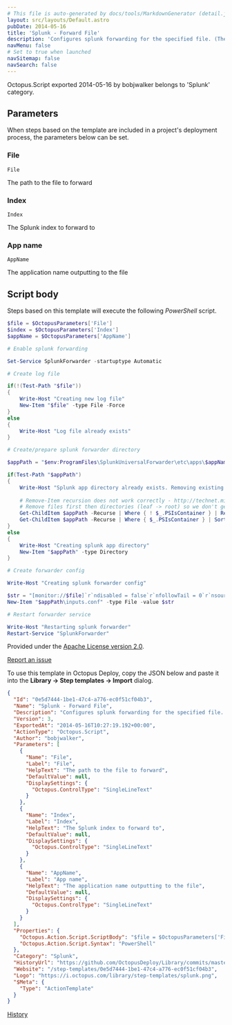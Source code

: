 ```yaml
---
# This file is auto-generated by docs/tools/MarkdownGenerator (detail.js)
layout: src/layouts/Default.astro
pubDate: 2014-05-16
title: 'Splunk - Forward File'
description: 'Configures splunk forwarding for the specified file. (The splunk forwarder service should be installed on the target server)'
navMenu: false
# Set to true when launched
navSitemap: false
navSearch: false
---
```


Octopus.Script exported 2014-05-16 by bobjwalker belongs to 'Splunk' category.

## Parameters

When steps based on the template are included in a project's deployment process, the parameters below can be set.


<div class="param">

### File

`File`

The path to the file to forward

</div>
        
<div class="param">

### Index

`Index`

The Splunk index to forward to

</div>
        
<div class="param">

### App name

`AppName`

The application name outputting to the file

</div>
        

## Script body

Steps based on this template will execute the following *PowerShell* script.

```powershell
$file = $OctopusParameters['File']
$index = $OctopusParameters['Index']
$appName = $OctopusParameters['AppName']

# Enable splunk forwarding

Set-Service SplunkForwarder -startuptype Automatic

# Create log file

if(!(Test-Path "$file"))
{
    Write-Host "Creating new log file"
    New-Item "$file" -type File -Force
}
else
{
    Write-Host "Log file already exists"
}

# Create/prepare splunk forwarder directory

$appPath = "$env:ProgramFiles\SplunkUniversalForwarder\etc\apps\$appName\default"

if(Test-Path "$appPath")
{
    Write-Host "Splunk app directory already exists. Removing existing configs"
	
	# Remove-Item recursion does not work correctly - http://technet.microsoft.com/library/hh849765.aspx (-Recurse section)
    # Remove files first then directories (leaf -> root) so we don't get the recursion confirm popup
    Get-ChildItem $appPath -Recurse | Where { ! $_.PSIsContainer } | Remove-Item -Force
    Get-ChildItem $appPath -Recurse | Where { $_.PSIsContainer } | Sort @{ Expression = { $_.FullName.length } } -Descending | Remove-Item -Force
}
else
{
    Write-Host "Creating splunk app directory"
    New-Item "$appPath" -type Directory
}

# Create forwarder config

Write-Host "Creating splunk forwarder config"

$str = "[monitor://$file]`r`ndisabled = false`r`nfollowTail = 0`r`nsourcetype = $appName`r`nindex = $index"
New-Item "$appPath\inputs.conf" -type File -value $str

# Restart forwarder service

Write-Host "Restarting splunk forwarder"
Restart-Service "SplunkForwarder"
```

Provided under the [Apache License version 2.0](https://github.com/OctopusDeploy/Library/blob/master/LICENSE.txt).

[Report an issue](https://github.com/OctopusDeploy/Library/issues/new?assignees=&labels=&projects=&template=bug-report.yml&title=Issue%20with%20Splunk%20-%20Forward%20File&step-template=Splunk%20-%20Forward%20File)

<div class="get-json">

To use this template in Octopus Deploy, copy the JSON below and paste it into the **Library → Step templates → Import** dialog.

```json
{
  "Id": "0e5d7444-1be1-47c4-a776-ec0f51cf04b3",
  "Name": "Splunk - Forward File",
  "Description": "Configures splunk forwarding for the specified file. (The splunk forwarder service should be installed on the target server)",
  "Version": 3,
  "ExportedAt": "2014-05-16T10:27:19.192+00:00",
  "ActionType": "Octopus.Script",
  "Author": "bobjwalker",
  "Parameters": [
    {
      "Name": "File",
      "Label": "File",
      "HelpText": "The path to the file to forward",
      "DefaultValue": null,
      "DisplaySettings": {
        "Octopus.ControlType": "SingleLineText"
      }
    },
    {
      "Name": "Index",
      "Label": "Index",
      "HelpText": "The Splunk index to forward to",
      "DefaultValue": null,
      "DisplaySettings": {
        "Octopus.ControlType": "SingleLineText"
      }
    },
    {
      "Name": "AppName",
      "Label": "App name",
      "HelpText": "The application name outputting to the file",
      "DefaultValue": null,
      "DisplaySettings": {
        "Octopus.ControlType": "SingleLineText"
      }
    }
  ],
  "Properties": {
    "Octopus.Action.Script.ScriptBody": "$file = $OctopusParameters['File']\n$index = $OctopusParameters['Index']\n$appName = $OctopusParameters['AppName']\n\n# Enable splunk forwarding\n\nSet-Service SplunkForwarder -startuptype Automatic\n\n# Create log file\n\nif(!(Test-Path \"$file\"))\n{\n    Write-Host \"Creating new log file\"\n    New-Item \"$file\" -type File -Force\n}\nelse\n{\n    Write-Host \"Log file already exists\"\n}\n\n# Create/prepare splunk forwarder directory\n\n$appPath = \"$env:ProgramFiles\\SplunkUniversalForwarder\\etc\\apps\\$appName\\default\"\n\nif(Test-Path \"$appPath\")\n{\n    Write-Host \"Splunk app directory already exists. Removing existing configs\"\n\t\n\t# Remove-Item recursion does not work correctly - http://technet.microsoft.com/library/hh849765.aspx (-Recurse section)\n    # Remove files first then directories (leaf -> root) so we don't get the recursion confirm popup\n    Get-ChildItem $appPath -Recurse | Where { ! $_.PSIsContainer } | Remove-Item -Force\n    Get-ChildItem $appPath -Recurse | Where { $_.PSIsContainer } | Sort @{ Expression = { $_.FullName.length } } -Descending | Remove-Item -Force\n}\nelse\n{\n    Write-Host \"Creating splunk app directory\"\n    New-Item \"$appPath\" -type Directory\n}\n\n# Create forwarder config\n\nWrite-Host \"Creating splunk forwarder config\"\n\n$str = \"[monitor://$file]`r`ndisabled = false`r`nfollowTail = 0`r`nsourcetype = $appName`r`nindex = $index\"\nNew-Item \"$appPath\\inputs.conf\" -type File -value $str\n\n# Restart forwarder service\n\nWrite-Host \"Restarting splunk forwarder\"\nRestart-Service \"SplunkForwarder\"",
    "Octopus.Action.Script.Syntax": "PowerShell"
  },
  "Category": "Splunk",
  "HistoryUrl": "https://github.com/OctopusDeploy/Library/commits/master/step-templates//opt/buildagent/work/75443764cd38076d/step-templates/splunk-forward-file.json",
  "Website": "/step-templates/0e5d7444-1be1-47c4-a776-ec0f51cf04b3",
  "Logo": "https://i.octopus.com/library/step-templates/splunk.png",
  "$Meta": {
    "Type": "ActionTemplate"
  }
}
```

[History](https://github.com/OctopusDeploy/Library/commits/master/step-templates/https://github.com/OctopusDeploy/Library/commits/master/step-templates//opt/buildagent/work/75443764cd38076d/step-templates/splunk-forward-file.json)

</div>
